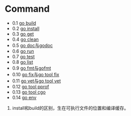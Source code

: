 # Command

- 0.1 [go build](./go_Command/go_command_tutorial/0.1.md)
- 0.2 [go install](./go_Command/go_command_tutorial/0.2.md)
- 0.3 [go get](./go_Command/go_command_tutorial/0.3.md)
- 0.4 [go clean](./go_Command/go_command_tutorial/0.4.md)
- 0.5 [go doc与godoc](./go_Command/go_command_tutorial/0.5.md)
- 0.6 [go run](./go_Command/go_command_tutorial/0.6.md)
- 0.7 [go test](./go_Command/go_command_tutorial/0.7.md)
- 0.8 [go list](./go_Command/go_command_tutorial/0.8.md)
- 0.9 [go fmt与gofmt](./go_Command/go_command_tutorial/0.9.md)
- 0.10 [go fix与go tool fix](./go_Command/go_command_tutorial/0.10.md)
- 0.11 [go vet与go tool vet](./go_Command/go_command_tutorial/0.11.md)
- 0.12 [go tool pprof](./go_Command/go_command_tutorial/0.12.md)
- 0.13 [go tool cgo](./go_Command/go_command_tutorial/0.13.md)
- 0.14 [go env](./go_Command/go_command_tutorial/0.14.md)
1. install和build的区别，生在可执行文件的位置和编译缓存。